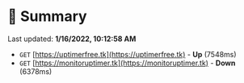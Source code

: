 # 📖 Summary
Last updated: **1/16/2022, 10:12:58 AM**

- `GET` [https://uptimerfree.tk](https://uptimerfree.tk) - **Up** (7548ms)
- `GET` [https://monitoruptimer.tk](https://monitoruptimer.tk) - **Down** (6378ms)

